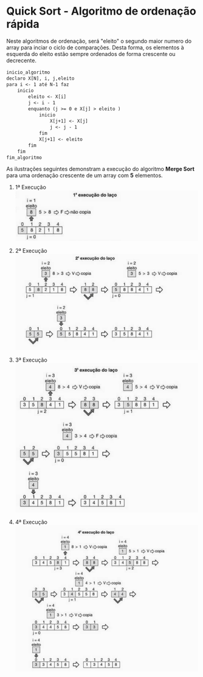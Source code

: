 # Quick Sort - Algoritmo de ordenação rápida

Neste algoritmos de ordenação, será "eleito" o segundo maior numero do array para inciar o ciclo de comparações. Desta forma, os elementos à esquerda do eleito estão sempre ordenados de forma crescente ou decrecente. 

```pseudocode
inicio_algoritmo
declaro X[N], i, j,eleito
para i <- 1 até N-1 faz
    inicio
        eleito <- X[i]
        j <- i - 1
        enquanto (j >= 0 e X[j] > eleito )
            inicio
                X[j+1] <- X[j]
                j <- j - 1
            fim
            X[j+1] <- eleito
        fim
    fim
fim_algoritmo
```

As ilustrações seguintes demonstram a execução do algoritmo **Merge Sort** para uma ordenação crescente de um array com __5__ elementos.

1. 1ª Execução
![1ª Execução](../images/algoritmos/insertion_sort_1_execucao.png)

1. 2ª Execução
![2ª Execução](../images/algoritmos/insertion_sort_2_execucao.png)

1. 3ª Execução
![3ª Execução](../images/algoritmos/insertion_sort_3_execucao.png)

1. 4ª Execução
![4ª Execução](../images/algoritmos/insertion_sort_4_execucao.png)


